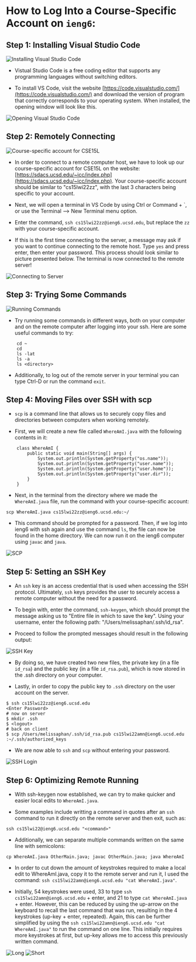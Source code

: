 # How to Log Into a Course-Specific Account on `ieng6`:

## Step 1: Installing Visual Studio Code

![Installing Visual Studio Code](download.png)

 - Vistual Studio Code is a free coding editor that supports any programming languages without switching editors.

  - To install VS Code, visit the website [https://code.visualstudio.com/](https://code.visualstudio.com/) and download the version of program that correctly corresponds to your operating system. When installed, the opening window will look like this.

![Opening Visual Studio Code](OpeningPage.png)


## Step 2: Remotely Connecting

![Course-specific account for CSE15L](account.png)

- In order to connect to a remote computer host, we  have to look up our course-specific account for CSE15L on the website: [https://sdacs.ucsd.edu/~icc/index.php](https://sdacs.ucsd.edu/~icc/index.php). Your course-specific account should be similar to "cs15lwi22zz", with the last 3 characters being specific to your account.

- Next, we will open a terminal in VS Code by using Ctrl or Command + `, or use the Terminal --> New Terminal menu option.

- Enter the command, `ssh cs15lwi22zz@ieng6.ucsd.edu`, but replace the `zz` with your course-specific account.

- If this is the first time connecting to the server, a message may ask if you want to continue connecting to the remote host. Type `yes` and press enter, then enter your password. This process should look similar to picture presented below. The terminal is now connected to the remote server!

![Connecting to Server](RemoteConnecting.png)

## Step 3: Trying Some Commands

![Running Commands](Commands.png)

- Try running some commands in different ways, both on your computer and on the remote computer after logging into your ssh. Here are some useful commands to try:

```
    cd ~
    cd 
    ls -lat
    ls -a
    ls <directory>
```
- Additionally, to log out of the remote server in your terminal you can type Ctrl-D or run the command `exit`.

## Step 4: Moving Files over SSH with scp

- `scp` is a command line that allows us to securely copy files and directories between computers when working remotely.

- First, we will create a new file called `WhereAmI.java` with the  following contents in it:

```
    class WhereAmI {
        public static void main(String[] args) {
            System.out.println(System.getProperty("os.name"));
            System.out.println(System.getProperty("user.name"));
            System.out.println(System.getProperty("user.home"));
            System.out.println(System.getProperty("user.dir"));
        }
    }
```
-  Next, in the terminal from the directory where we made the `WhereAmI.java` file, run the command with your course-specific account: 

```
scp WhereAmI.java cs15lwi22zz@ieng6.ucsd.edu:~/
```
- This command should be prompted for a password. Then, if we log into ieng6 with ssh again and use the command `ls`, the file can now be found in the home directory. We can now run it on the ieng6 computer using `javac` and `java`. 

![SCP](scp.png)

## Step 5: Setting an SSH Key

- An `ssh` key is an access credential that is used when accessing the SSH protocol. Ultimately, `ssh` keys provides the user to securely access a remote computer without the need for a password. 

- To begin with, enter the command, `ssh-keygen`, which should prompt the message asking us to "Entire file in which to save the key". Using your username, enter the following path: "/Users/melissaphan/.ssh/id_rsa". 

- Proceed to follow the prompted messages should result in the following output: 

![SSH Key](SSHkeys.png)

- By doing so, we have created two new files, the private key (in a file `id_rsa`) and the public key (in a file `id_rsa.pub`), which is now stored in the .ssh directory on your computer.

- Lastly, in order to copy the public key to `.ssh` directory on the user account on the server.

```
$ ssh cs15lwi22zz@ieng6.ucsd.edu
<Enter Password>
# now on server
$ mkdir .ssh
$ <logout>
# back on client
$ scp /Users/melissaphan/.ssh/id_rsa.pub cs15lwi22amn@ieng6.ucsd.edu :~/.ssh/authorized_keys
```
- We are now able to `ssh` and `scp` without entering your password. 

![SSH Login](SSHLogin.png)

## Step 6: Optimizing Remote Running

- With ssh-keygen now established, we can try to make quicker and easier local edits to `WhereAmI.java`.

- Some examples include writting a command in quotes after an `ssh` command to run it directly on the remote server and then exit, such as: 
```
ssh cs15lwi22@ieng6.ucsd.edu "<command>"
```

- Additionally, we can separate multiple commands written on the same line with semicolons: 

```
cp WhereAmI.java OtherMain.java; javac OtherMain.java; java WhereAmI
```

- In order to cut down the amount of keystrokes required to make a local edit to WhereAmI.java, copy it to the remote server and run it, I used the command: `ssh cs15lwi22amn@ieng6.ucsd.edu "cat WhereAmI.java"`.

- Initially, 54 keystrokes were used, 33 to type `ssh cs15lwi22amn@ieng6.ucsd.edu` + enter, and 21 to type `cat WhereAmI.java` + enter. However, this can be reduced by using the up-arrow on the keyboard to recall the last command that was run, resulting in the 4 keystrokes (up-key + enter, repeated). Again, this can be further simplified by using the `ssh cs15lwi22amn@ieng6.ucsd.edu "cat WhereAmI.java"` to run the command on one line. This initially requires more keystrokes at first, but up-key allows me to access this previously written command.

![Long](first.png)
![Short](second.png)







